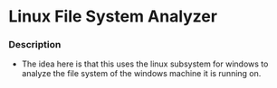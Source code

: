 # Linux File System Analyzer

### Description
- The idea here is that this uses the linux subsystem for windows to analyze the file system of the windows machine it is running on.
